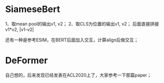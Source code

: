 # SiameseBert

1、取mean pool的输出v1, v2；
2、取CLS为位置的输出v1, v2；
后面直接拼接v1*v2, |v1-v2|

还有一种是参考ESIM，在BERT后面加入交互，计算align后做交互；

# DeFormer
自己想的，后来发现已经发表在ACL2020上了，大家参考一下那篇paper；

